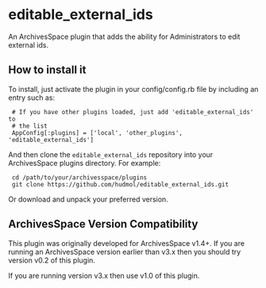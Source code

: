 
# editable_external_ids

An ArchivesSpace plugin that adds the ability for Administrators to edit
external ids.


## How to install it

To install, just activate the plugin in your config/config.rb file by
including an entry such as:

     # If you have other plugins loaded, just add 'editable_external_ids' to
     # the list
     AppConfig[:plugins] = ['local', 'other_plugins', 'editable_external_ids']

And then clone the `editable_external_ids` repository into your
ArchivesSpace plugins directory.  For example:

     cd /path/to/your/archivesspace/plugins
     git clone https://github.com/hudmol/editable_external_ids.git

Or download and unpack your preferred version.


## ArchivesSpace Version Compatibility

This plugin was originally developed for ArchivesSpace v1.4+. If you are running
an ArchivesSpace version earlier than v3.x then you should try version v0.2 of
this plugin.

If you are running version v3.x then use v1.0 of this plugin.

